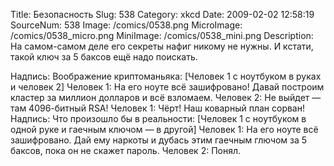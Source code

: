 Title: Безопасность 
Slug: 538 
Category: xkcd 
Date: 2009-02-02 12:58:19 
SourceNum: 538 
Image: /comics/0538.png 
MicroImage: /comics/0538_micro.png 
MiniImage: /comics/0538_mini.png 
Description: На самом-самом деле его секреты нафиг никому не нужны. И кстати, такой ключ за 5 баксов ещё надо поискать. 

Надпись: Воображение криптоманьяка:
[Человек 1 с ноутбуком в руках и человек 2]
Человек 1: На его ноуте всё зашифровано! Давай построим кластер за миллион долларов и всё взломаем.
Человек 2: Не выйдет — там 4096-битный RSA!
Человек 1: Чёрт! Наш коварный план сорван!
Надпись: Что произошло бы в реальности:
[Человек 1 с ноутбуком в одной руке и гаечным ключом — в другой]
Человек 1: На его ноуте всё зашифровано. Дай ему наркоты и дубась этим гаечным глючом за 5 баксов, пока он не скажет пароль.
Человек 2: Понял.